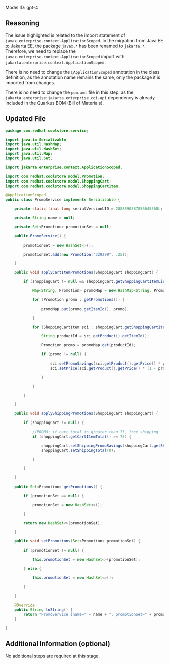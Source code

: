 Model ID: gpt-4
## Reasoning

The issue highlighted is related to the import statement of `javax.enterprise.context.ApplicationScoped`. In the migration from Java EE to Jakarta EE, the package `javax.*` has been renamed to `jakarta.*`. Therefore, we need to replace the `javax.enterprise.context.ApplicationScoped` import with `jakarta.enterprise.context.ApplicationScoped`.

There is no need to change the `@ApplicationScoped` annotation in the class definition, as the annotation name remains the same, only the package it is imported from changes.

There is no need to change the `pom.xml` file in this step, as the `jakarta.enterprise:jakarta.enterprise.cdi-api` dependency is already included in the Quarkus BOM (Bill of Materials).

## Updated File

```java
package com.redhat.coolstore.service;

import java.io.Serializable;
import java.util.HashMap;
import java.util.HashSet;
import java.util.Map;
import java.util.Set;

import jakarta.enterprise.context.ApplicationScoped;

import com.redhat.coolstore.model.Promotion;
import com.redhat.coolstore.model.ShoppingCart;
import com.redhat.coolstore.model.ShoppingCartItem;

@ApplicationScoped
public class PromoService implements Serializable {

    private static final long serialVersionUID = 2088590587856645568L;

    private String name = null;

    private Set<Promotion> promotionSet = null;

    public PromoService() {

        promotionSet = new HashSet<>();

        promotionSet.add(new Promotion("329299", .25));

    }

    public void applyCartItemPromotions(ShoppingCart shoppingCart) {

        if (shoppingCart != null && shoppingCart.getShoppingCartItemList().size() > 0) {

            Map<String, Promotion> promoMap = new HashMap<String, Promotion>();

            for (Promotion promo : getPromotions()) {

                promoMap.put(promo.getItemId(), promo);

            }

            for (ShoppingCartItem sci : shoppingCart.getShoppingCartItemList()) {

                String productId = sci.getProduct().getItemId();

                Promotion promo = promoMap.get(productId);

                if (promo != null) {

                    sci.setPromoSavings(sci.getProduct().getPrice() * promo.getPercentOff() * -1);
                    sci.setPrice(sci.getProduct().getPrice() * (1 - promo.getPercentOff()));

                }

            }

        }

    }

    public void applyShippingPromotions(ShoppingCart shoppingCart) {

        if (shoppingCart != null) {

            //PROMO: if cart total is greater than 75, free shipping
            if (shoppingCart.getCartItemTotal() >= 75) {

                shoppingCart.setShippingPromoSavings(shoppingCart.getShippingTotal() * -1);
                shoppingCart.setShippingTotal(0);

            }

        }

    }

    public Set<Promotion> getPromotions() {

        if (promotionSet == null) {

            promotionSet = new HashSet<>();

        }

        return new HashSet<>(promotionSet);

    }

    public void setPromotions(Set<Promotion> promotionSet) {

        if (promotionSet != null) {

            this.promotionSet = new HashSet<>(promotionSet);

        } else {

            this.promotionSet = new HashSet<>();

        }

    }

    @Override
    public String toString() {
        return "PromoService [name=" + name + ", promotionSet=" + promotionSet + "]";
    }

}
```

## Additional Information (optional)

No additional steps are required at this stage.
